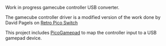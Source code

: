 Work in progress gamecube controller USB converter.

The gamecube controller driver is a modified version of the work done by David Pagels on [Retro Pico Switch](https://github.com/DavidPagels/retro-pico-switch)

This project includes [PicoGamepad](https://gitlab.com/realrobots/PicoGamepad) to map the controller input to a USB gamepad device.
